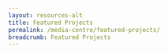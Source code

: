 ```yaml
---
layout: resources-alt
title: Featured Projects
permalink: /media-centre/featured-projects/
breadcrumb: Featured Projects
---
```


